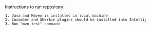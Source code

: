 Instructions to run repository:

    1. Java and Maven is installed in local machine
    2. Cucumber and Gherkin plugins should be installed into Intellij
    3. Run "mvn test" command